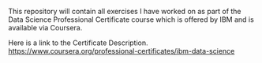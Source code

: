 This repository will contain all exercises I have worked on as part of the Data Science Professional Certificate course which is offered by IBM and is available via Coursera.

Here is a link to the Certificate Description. https://www.coursera.org/professional-certificates/ibm-data-science
